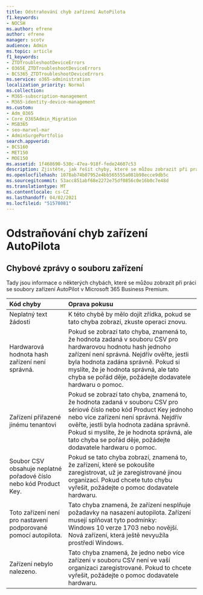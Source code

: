 ```yaml
---
title: Odstraňování chyb zařízení AutoPilota
f1.keywords:
- NOCSH
ms.author: efrene
author: efrene
manager: scotv
audience: Admin
ms.topic: article
f1_keywords:
- ZTDTroubleshootDeviceErrors
- O365E_ZTDTroubleshootDeviceErrors
- BCS365_ZTDTroubleshootDeviceErrors
ms.service: o365-administration
localization_priority: Normal
ms.collection:
- M365-subscription-management
- M365-identity-device-management
ms.custom:
- Adm_O365
- Core_O365Admin_Migration
- MSB365
- seo-marvel-mar
- AdminSurgePortfolio
search.appverid:
- BCS160
- MET150
- MOE150
ms.assetid: 1f468690-530c-47ea-918f-fede24607c53
description: Zjistěte, jak řešit chyby, které se můžou zobrazit při práci se soubory zařízení AutoPilot v Microsoft 365 Business Premium.
ms.openlocfilehash: 1078ab74b07952e4bb565555a081b98ecce9db5c
ms.sourcegitcommit: 53acc851abf68e2272e75df0856c0e16b0c7e48d
ms.translationtype: MT
ms.contentlocale: cs-CZ
ms.lasthandoff: 04/02/2021
ms.locfileid: "51578081"
---
```

# <a name="troubleshoot-autopilot-device-errors"></a>Odstraňování chyb zařízení AutoPilota

## <a name="device-file-error-messages"></a>Chybové zprávy o souboru zařízení

Tady jsou informace o některých chybách, které se můžou zobrazit při práci se soubory zařízení AutoPilot v Microsoft 365 Business Premium. 
  
|**Kód chyby**|**Oprava pokusu**|
|:-----|:-----|
|Neplatný text žádosti  <br/> |K této chybě by mělo dojít zřídka, pokud se tato chyba zobrazí, zkuste operaci znovu.  <br/> |
|Hardwarová hodnota hash zařízení není správná.  <br/> |Pokud se zobrazí tato chyba, znamená to, že hodnota zadaná v souboru CSV pro hardwarovou hodnotu hash jednoho zařízení není správná. Nejdřív ověřte, jestli byla hodnota zadána správně. Pokud si myslíte, že je hodnota správná, ale tato chyba se pořád děje, požádejte dodavatele hardwaru o pomoc.  <br/> |
|Zařízení přiřazené jinému tenantovi  <br/> |Pokud se zobrazí tato chyba, znamená to, že hodnota zadaná v souboru CSV pro sériové číslo nebo kód Product Key jednoho nebo více zařízení není správná. Nejdřív ověřte, jestli byla hodnota zadána správně. Pokud si myslíte, že je hodnota správná, ale tato chyba se pořád děje, požádejte dodavatele hardwaru o pomoc.  <br/> |
|Soubor CSV obsahuje neplatné pořadové číslo nebo kód Product Key.  <br/> |Pokud se tato chyba zobrazí, znamená to, že zařízení, které se pokoušíte zaregistrovat, už je zaregistrované jinou organizací. Pokud chcete tuto chybu vyřešit, požádejte o pomoc dodavatele hardwaru.  <br/> |
|Toto zařízení není pro nastavení podporované pomocí autopilota.  <br/> | Tato chyba znamená, že zařízení nesplňuje požadavky na nasazení autopilota. Zařízení musejí splňovat tyto podmínky:  <br/>  Windows 10 verze 1703 nebo novější.  <br/>  Nová zařízení, která ještě nevyužíla prostředí Windows.  <br/> |
|Zařízení nebylo nalezeno.  <br/> |Tato chyba znamená, že jedno nebo více zařízení v souboru CSV není ve vaší organizaci zaregistrované. Pokud to chcete vyřešit, požádejte o pomoc dodavatele hardwaru.  <br/> |

